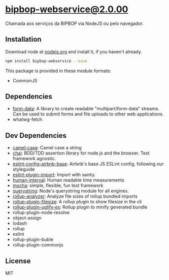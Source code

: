 # bipbop-webservice@2.0.00
Chamada aos serviços da BIPBOP via NodeJS ou pelo navegador.

## Installation
Download node at [nodejs.org](http://nodejs.org) and install it, if you haven't already.

```sh
npm install bipbop-webservice --save
```

This package is provided in these module formats:

- CommonJS

## Dependencies

- [form-data](https://github.com/form-data/form-data): A library to create readable "multipart/form-data" streams. Can be used to submit forms and file uploads to other web applications.
- whatwg-fetch

## Dev Dependencies

- [camel-case](https://github.com/blakeembrey/camel-case): Camel case a string
- [chai](https://github.com/chaijs/chai): BDD/TDD assertion library for node.js and the browser. Test framework agnostic.
- [eslint-config-airbnb-base](https://github.com/airbnb/javascript): Airbnb's base JS ESLint config, following our styleguide
- [eslint-plugin-import](https://github.com/benmosher/eslint-plugin-import): Import with sanity.
- [human-interval](https://github.com/rschmukler/human-interval): Human readable time measurements
- [mocha](https://github.com/mochajs/mocha): simple, flexible, fun test framework
- [querystring](https://github.com/Gozala/querystring): Node's querystring module for all engines.
- [rollup-analyzer](https://github.com/doesdev/rollup-analyzer): Analyze file sizes of rollup bundled imports
- [rollup-plugin-filesize](https://github.com/ritz078/rollup-plugin-filesize): A rollup plugin to show filesize in the cli
- [rollup-plugin-uglify-es](https://github.com/ezekielchentnik/rollup-plugin-uglify-es): Rollup plugin to minify generated bundle
- rollup-plugin-node-resolve
- object-assign
- lodash
- rollup
- eslint
- rollup-plugin-buble
- rollup-plugin-commonjs

## License
MIT
